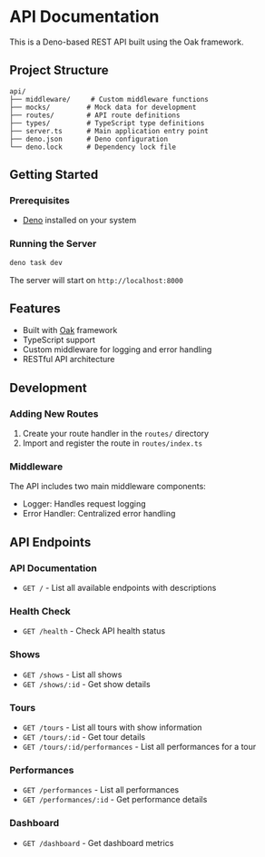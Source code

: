 # API Documentation

This is a Deno-based REST API built using the Oak framework.

## Project Structure

```files
api/
├── middleware/     # Custom middleware functions
├── mocks/         # Mock data for development
├── routes/        # API route definitions
├── types/         # TypeScript type definitions
├── server.ts      # Main application entry point
├── deno.json      # Deno configuration
└── deno.lock      # Dependency lock file
```

## Getting Started

### Prerequisites

- [Deno](https://deno.land/) installed on your system

### Running the Server

```bash
deno task dev
```

The server will start on `http://localhost:8000`

## Features

- Built with [Oak](https://oakserver.github.io/oak/) framework
- TypeScript support
- Custom middleware for logging and error handling
- RESTful API architecture

## Development

### Adding New Routes

1. Create your route handler in the `routes/` directory
2. Import and register the route in `routes/index.ts`

### Middleware

The API includes two main middleware components:

- Logger: Handles request logging
- Error Handler: Centralized error handling

## API Endpoints

### API Documentation

- `GET /` - List all available endpoints with descriptions

### Health Check
- `GET /health` - Check API health status


### Shows

- `GET /shows` - List all shows
- `GET /shows/:id` - Get show details

### Tours

- `GET /tours` - List all tours with show information
- `GET /tours/:id` - Get tour details
- `GET /tours/:id/performances` - List all performances for a tour

### Performances

- `GET /performances` - List all performances
- `GET /performances/:id` - Get performance details

### Dashboard

- `GET /dashboard` - Get dashboard metrics

